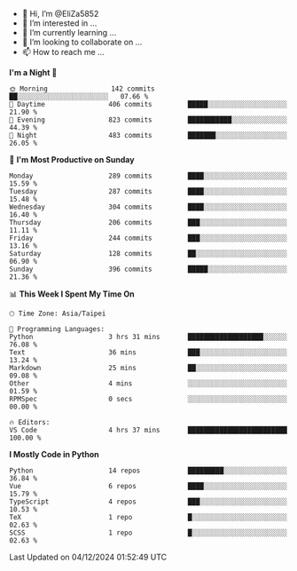 - 👋 Hi, I’m @EliZa5852
- 👀 I’m interested in ...
- 🌱 I’m currently learning ...
- 💞️ I’m looking to collaborate on ...
- 📫 How to reach me ...

<!--START_SECTION:waka-->
**I'm a Night 🦉** 

```text
🌞 Morning                142 commits         ██░░░░░░░░░░░░░░░░░░░░░░░   07.66 % 
🌆 Daytime                406 commits         █████░░░░░░░░░░░░░░░░░░░░   21.90 % 
🌃 Evening                823 commits         ███████████░░░░░░░░░░░░░░   44.39 % 
🌙 Night                  483 commits         ███████░░░░░░░░░░░░░░░░░░   26.05 % 
```
📅 **I'm Most Productive on Sunday** 

```text
Monday                   289 commits         ████░░░░░░░░░░░░░░░░░░░░░   15.59 % 
Tuesday                  287 commits         ████░░░░░░░░░░░░░░░░░░░░░   15.48 % 
Wednesday                304 commits         ████░░░░░░░░░░░░░░░░░░░░░   16.40 % 
Thursday                 206 commits         ███░░░░░░░░░░░░░░░░░░░░░░   11.11 % 
Friday                   244 commits         ███░░░░░░░░░░░░░░░░░░░░░░   13.16 % 
Saturday                 128 commits         ██░░░░░░░░░░░░░░░░░░░░░░░   06.90 % 
Sunday                   396 commits         █████░░░░░░░░░░░░░░░░░░░░   21.36 % 
```


📊 **This Week I Spent My Time On** 

```text
🕑︎ Time Zone: Asia/Taipei

💬 Programming Languages: 
Python                   3 hrs 31 mins       ███████████████████░░░░░░   76.08 % 
Text                     36 mins             ███░░░░░░░░░░░░░░░░░░░░░░   13.24 % 
Markdown                 25 mins             ██░░░░░░░░░░░░░░░░░░░░░░░   09.08 % 
Other                    4 mins              ░░░░░░░░░░░░░░░░░░░░░░░░░   01.59 % 
RPMSpec                  0 secs              ░░░░░░░░░░░░░░░░░░░░░░░░░   00.00 % 

🔥 Editors: 
VS Code                  4 hrs 37 mins       █████████████████████████   100.00 % 
```

**I Mostly Code in Python** 

```text
Python                   14 repos            █████████░░░░░░░░░░░░░░░░   36.84 % 
Vue                      6 repos             ████░░░░░░░░░░░░░░░░░░░░░   15.79 % 
TypeScript               4 repos             ███░░░░░░░░░░░░░░░░░░░░░░   10.53 % 
TeX                      1 repo              █░░░░░░░░░░░░░░░░░░░░░░░░   02.63 % 
SCSS                     1 repo              █░░░░░░░░░░░░░░░░░░░░░░░░   02.63 % 
```




 Last Updated on 04/12/2024 01:52:49 UTC
<!--END_SECTION:waka-->
